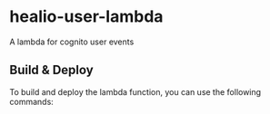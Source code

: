 # healio-user-lambda

A lambda for cognito user events

## Build & Deploy

To build and deploy the lambda function, you can use the following commands: